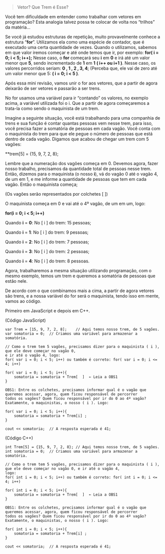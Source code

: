 >Vetor? Que Trem é Esse? 

Você tem dificuldade em entender como trabalhar com vetores em programação? Esta analogia talvez possa te colocar de volta nos “trilhos” da matéria... 

Se você já estudou estruturas de repetição, muito provavelmente conhece a estrutura “**for**”. Utilizamos ela como uma espécie de contador, que é executado uma certa quantidade de vezes. Quando o utilizamos, sabemos em que valor iremos começar e até onde temos que ir, por exemplo: **for( i = 0; i < 5; i++);**  Nesse caso, o **for** começará seu **i** em **0** e irá até um valor menor que **5**, sendo incrementado de **1** em **1** **( i++ ou i+1 )**. Nesse caso, os valores percorridos seriam: **0 , 1 , 2 , 3, 4**; (Perceba que, ele vai de zero até um valor menor que 5: **( i = 0; i < 5 )**. 

Após essa mini revisão, vamos unir o for aos vetores, que a partir de agora deixarão de ser vetores e passarão a ser trens. 

No for usamos uma variável para ir “contando” os valores, no exemplo acima, a variável utilizada foi o i. Que a partir de agora começaremos a trata-la como sendo o maquinista de um trem. 
 
Imagine a seguinte situação, você está trabalhando para uma companhia de trens e sua função é contar quantas pessoas vem nesse trem, para isso, você precisa fazer a somatória de pessoas em cada vagão. Você conta com o maquinista do trem para que ele pegue o número de pessoas que está dentro de cada vagão. Digamos que acabou de chegar um trem com 5 vagões: 

**trem[5] = {15, 9, 7, 2, 8};

Lembre que a numeração dos vagões começa em 0. Devemos agora, fazer nosso trabalho, precisamos da quantidade total de pessoas nesse trem. Então, dizemos para o maquinista (o nosso **i**), vá do vagão 0 até o vagão 4, de um em 1, e me informe a quantidade de pessoas que tem em cada vagão. Então o maquinista começa;

(Os vagões serão representados por colchetes [ ])

O maquinista começa em 0 e vai até o 4º vagão, de um em um, logo:

**for(i = 0; i < 5; i++)**

Quando **i** = **0**: No [ i ] do trem: 15 pessoas; 

Quando **i** = **1**: No [ i ] do trem: 9 pessoas;

Quando **i** = **2**: No [ i ] do trem: 7 pessoas;

Quando **i** = **3**: No [ i ] do trem: 2 pessoas;

Quando **i** = **4**: No [ i ] do trem: 8 pessoas.


Agora, trabalharemos a mesma situação utilizando programação, com o mesmo exemplo, temos um trem e queremos a somatória de pessoas que estão nele.

De acordo com o que combinamos mais a cima, a partir de agora vetores são trens, e a nossa variável do for será o maquinista, tendo isso em mente, vamos ao código.

Primeiro em JavaScript e depois em C++.

(Código JavaScript) 

	var Trem = [15, 9, 7, 2, 8];	// Aqui temos nosso trem, de 5 vagões.
	var somatoria = 0;	// Criamos uma variável para armazenar a somatória.
	
	// Como o trem tem 5 vagões, precisamos dizer para o maquinista ( i ), que ele deve começar no vagão 0, 
	e ir até o vagão 4, logo:
	for( var i = 0; i < 5; i++) ou também é correto: for( var i = 0; i <= 4; i++)
	
	for( var i = 0; i < 5; i++){
		somatoria = somatoria + Trem[  ]  ← Leia a OBS1
	}
	
	OBS1: Entre os colchetes, precisamos informar qual é o vagão que queremos acessar, agora, quem ficou responsável de percorrer 
	todos os vagões? Quem ficou responsável por ir do 0 ao 4º vagão? Exatamente, o maquinistas, o nosso ( i ). Logo:

	for( var i = 0; i < 5; i++){
		somatoria = somatoria + Trem[i] ;
	}

	cout << somatoria;	// A resposta esperada é 41;

(Código C++)

	int Trem[5] = {15, 9, 7, 2, 8};	// Aqui temos nosso trem, de 5 vagões.
	int somatoria = 0;	// Criamos uma variável para armazenar a somatória.
	
	// Como o trem tem 5 vagões, precisamos dizer para o maquinista ( i ), que ele deve começar no vagão 0, e ir até o vagão 4, 
	logo:
	for( int i = 0; i < 5; i++) ou também é correto: for( int i = 0; i <= 4; i++)
	
	for( int i = 0; i < 5; i++){
		somatoria = somatoria + Trem[  ]  ← Leia a OBS1
	}
	
	OBS1: Entre os colchetes, precisamos informar qual é o vagão que queremos acessar, agora, quem ficou responsável de percorrer 
	todos os vagões? Quem ficou responsável por ir do 0 ao 4º vagão? Exatamente, o maquinistas, o nosso ( i ). Logo:

	for( int i = 0; i < 5; i++){
		somatoria = somatoria + Trem[i] ;
	}

	cout << somatoria;	// A resposta esperada é 41;
